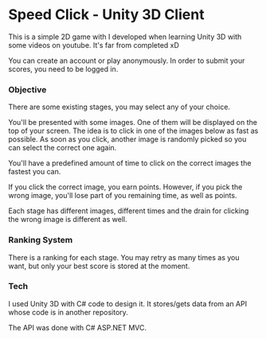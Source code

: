 # Speed Click - Unity 3D Client

This is a simple 2D game with I developed when learning Unity 3D with some videos on youtube. It's far from completed xD

You can create an account or play anonymously. In order to submit your scores, you need to be logged in.

### Objective

There are some existing stages, you may select any of your choice.

You'll be presented with some images. One of them will be displayed on the top of your screen. The idea is to click in one of the
images below as fast as possible. As soon as you click, another image is randomly picked so you can select the correct one again.

You'll have a predefined amount of time to click on the correct images the fastest you can.

If you click the correct image, you earn points. However, if you pick the wrong image, you'll lose part of you remaining time,
as well as points.

Each stage has different images, different times and the drain for clicking the wrong image is different as well.

### Ranking System

There is a ranking for each stage. You may retry as many times as you want, but only your best score is stored at the moment.

### Tech

I used Unity 3D with C# code to design it. It stores/gets data from an API whose code is in another repository.

The API was done with C# ASP.NET MVC.
